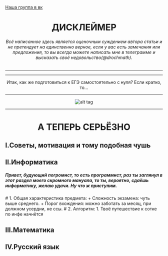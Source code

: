 [Наша группа в вк](https://vk.com/clubmaslov)
<h1 align='center'> ДИСКЛЕЙМЕР </h1>

<h6 align='center'>Всё написанное здесь является оценочным суждением автора статьи и не претендует на единственно верное, если у вас есть замечания или предложения, то вы всегда можете написать мне в телеграмме и высказать своё недовольство(@drochmath).</h6>

---
---
    
<div align='center'>
    Итак, как же подготовиться к ЕГЭ самостоятельно c нуля? Если кратко, то...

   ---
  
   ![alt tag](https://i.ibb.co/vsGPJg0/BV.jpg "Описание будет тут")
</div>

---

<h1 align='center'>А ТЕПЕРЬ СЕРЬЁЗНО</h1>

## I.Советы, мотивация и тому подобная чушь

    

## II.Информатика

   <h5>Привет, будующий погромист, то есть программист, раз ты заглянул в этот раздел моего скромного мануала, то ты, вероятно, сдаёшь информатику, желаю удачи. Ну что ж приступим.</h5>
   # 1. Общая характеристика предмета:
   + Сложность экзамена: чуть выше среднего.
   + Порог вхождения: можно заботать за месяц, при должном усердии, не ссы.
   # 2. Алгоритм:
    1. Твоё путешествие к сотке по инфе начнётся

## III.Математика

    

## IV.Русский язык
